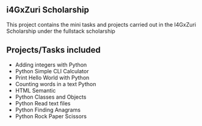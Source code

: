 ## i4GxZuri Scholarship
This project contains the mini tasks and projects carried out in the I4GxZuri Scholarship under the fullstack scholarship

## Projects/Tasks included

- Adding integers with Python
- Python Simple CLI Calculator
- Print Hello World with Python
- Counting words in a text Python
- HTML Semantic
- Python Classes and Objects
- Python Read text files
- Python Finding Anagrams
- Python Rock Paper Scissors 